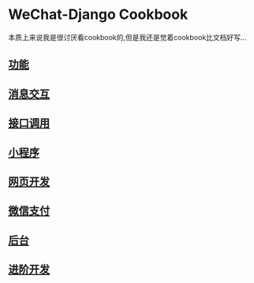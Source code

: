 # WeChat-Django Cookbook

本质上来说我是很讨厌看cookbook的,但是我还是觉着cookbook比文档好写...

## [功能](functions.md)
## [消息交互](messages.md)
## [接口调用](api.md)
## [小程序](miniprogram.md)
## [网页开发](web.md)
## [微信支付](wechatpay.md)
## [后台](admin.md)
## [进阶开发](advance-dev.md)